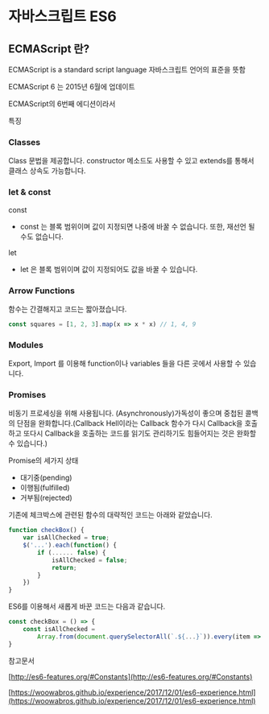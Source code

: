 # 자바스크립트 ES6

## **ECMAScript 란?**

ECMAScript is a standard script language 자바스크립트 언어의 표준을 뜻함

ECMAScript 6 는 2015년 6월에 업데이트

ECMAScript의 6번째 에디션이라서

특징

### **Classes**

Class 문법을 제공합니다. constructor 메소드도 사용할 수 있고 extends를 통해서 클래스 상속도 가능합니다.

### **let & const**

const

- const 는 블록 범위이며 값이 지정되면 나중에 바꿀 수 없습니다. 또한, 재선언 될 수도 없습니다.

let

- let 은 블록 범위이며 값이 지정되어도 값을 바꿀 수 있습니다.

### **Arrow Functions**

함수는 간결해지고 코드는 짧아졌습니다.

```jsx
const squares = [1, 2, 3].map(x => x * x) // 1, 4, 9
```

### **Modules**

Export, Import 를 이용해 function이나 variables 들을 다른 곳에서 사용할 수 있습니다.

### **Promises**

비동기 프로세싱을 위해 사용됩니다. (Asynchronously)가독성이 좋으며 중첩된 콜백의 단점을 완화합니다.(Callback Hell이라는 Callback 함수가 다시 Callback을 호출하고 또다시 Callback을 호출하는 코드를 읽기도 관리하기도 힘들어지는 것은 완화할 수 있습니다.)

Promise의 세가지 상태

- 대기중(pending)
- 이행됨(fulfilled)
- 거부됨(rejected)

기존에 체크박스에 관련된 함수의 대략적인 코드는 아래와 같았습니다.

```jsx
function checkBox() { 
	var isAllChecked = true; 
	$('...').each(function() { 
		if (...... false) { 
			isAllChecked = false; 
			return; 
		} 
	})
}
```

ES6를 이용해서 새롭게 바꾼 코드는 다음과 같습니다.

```jsx
const checkBox = () => { 
	const isAllChecked = 
		Array.from(document.querySelectorAll(`.${...}`)).every(item => ...)
}
```

참고문서

[http://es6-features.org/#Constants](http://es6-features.org/#Constants)

[https://woowabros.github.io/experience/2017/12/01/es6-experience.html](https://woowabros.github.io/experience/2017/12/01/es6-experience.html)
